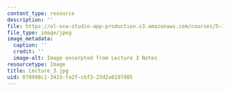 ```yaml
---
content_type: resource
description: ''
file: https://ol-ocw-studio-app-production.s3.amazonaws.com/courses/5-111sc-principles-of-chemical-science-fall-2014/078998c13433fa2fcbf323d2a0197d85_Lecture_3.jpg
file_type: image/jpeg
image_metadata:
  caption: ''
  credit: ''
  image-alt: Image excerpted from Lecture 3 Notes
resourcetype: Image
title: Lecture_3.jpg
uid: 078998c1-3433-fa2f-cbf3-23d2a0197d85
---
```

